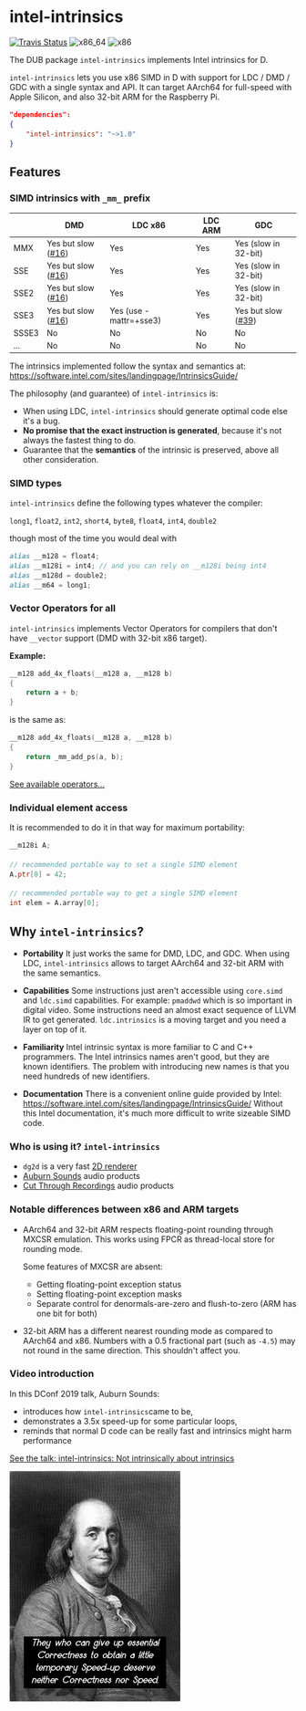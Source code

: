 
# intel-intrinsics

[![Travis Status](https://travis-ci.org/AuburnSounds/intel-intrinsics.svg?branch=master)](https://travis-ci.org/AuburnSounds/intel-intrinsics)
![x86_64](https://github.com/AuburnSounds/intel-intrinsics/workflows/x86_64/badge.svg)
![x86](https://github.com/AuburnSounds/intel-intrinsics/workflows/x86/badge.svg)

The DUB package `intel-intrinsics` implements Intel intrinsics for D.

`intel-intrinsics` lets you use x86 SIMD in D with support for LDC / DMD / GDC with a single syntax and API.
It can target AArch64 for full-speed with Apple Silicon, and also 32-bit ARM for the Raspberry Pi.

```json
"dependencies":
{
    "intel-intrinsics": "~>1.0"
}
```

## Features

### SIMD intrinsics with `_mm_` prefix

|       | DMD          | LDC x86                | LDC ARM          | GDC                  |
|-------|--------------|------------------------|----------------------|----------------------
| MMX   | Yes but slow ([#16](https://github.com/AuburnSounds/intel-intrinsics/issues/16)) | Yes                    | Yes | Yes (slow in 32-bit) |
| SSE   | Yes but slow ([#16](https://github.com/AuburnSounds/intel-intrinsics/issues/16)) | Yes                    | Yes | Yes (slow in 32-bit) |
| SSE2  | Yes but slow ([#16](https://github.com/AuburnSounds/intel-intrinsics/issues/16)) | Yes                    | Yes | Yes (slow in 32-bit) |
| SSE3  | Yes but slow ([#16](https://github.com/AuburnSounds/intel-intrinsics/issues/16)) | Yes (use -mattr=+sse3) | Yes | Yes but slow ([#39](https://github.com/AuburnSounds/intel-intrinsics/issues/39))  |
| SSSE3 | No           | No                     | No                   | No                   |             
| ...   | No           | No                     | No                   | No                   |

The intrinsics implemented follow the syntax and semantics at: https://software.intel.com/sites/landingpage/IntrinsicsGuide/

The philosophy (and guarantee) of `intel-intrinsics` is:
 - When using LDC, `intel-intrinsics` should generate optimal code else it's a bug.
 - **No promise that the exact instruction is generated**, because it's not always the fastest thing to do.
 - Guarantee that the **semantics** of the intrinsic is preserved, above all other consideration.

### SIMD types

`intel-intrinsics` define the following types whatever the compiler:

`long1`, `float2`, `int2`, `short4`, `byte8`, `float4`, `int4`, `double2`

though most of the time you would deal with
```d
alias __m128 = float4; 
alias __m128i = int4; // and you can rely on __m128i being int4
alias __m128d = double2;
alias __m64 = long1;
```

### Vector Operators for all

`intel-intrinsics` implements Vector Operators for compilers that don't have `__vector` support (DMD with 32-bit x86 target).

**Example:**
```d
__m128 add_4x_floats(__m128 a, __m128 b)
{
    return a + b;
}
```
is the same as:
```d
__m128 add_4x_floats(__m128 a, __m128 b)
{
    return _mm_add_ps(a, b);
}
```

[See available operators...](https://dlang.org/spec/simd.html#vector_op_intrinsics)


### Individual element access

It is recommended to do it in that way for maximum portability:
```d
__m128i A;

// recommended portable way to set a single SIMD element
A.ptr[0] = 42; 

// recommended portable way to get a single SIMD element
int elem = A.array[0];
```


## Why `intel-intrinsics`?

- **Portability** 
  It just works the same for DMD, LDC, and GDC.
  When using LDC, `intel-intrinsics` allows to target AArch64 and 32-bit ARM with the same semantics.

- **Capabilities**
  Some instructions just aren't accessible using `core.simd` and `ldc.simd` capabilities. For example: `pmaddwd` which is so important in digital video. Some instructions need an almost exact sequence of LLVM IR to get generated. `ldc.intrinsics` is a moving target and you need a layer on top of it.
  
- **Familiarity**
  Intel intrinsic syntax is more familiar to C and C++ programmers. 
The Intel intrinsics names  aren't good, but they are known identifiers.
The problem with introducing new names is that you need hundreds of new identifiers.

- **Documentation**
There is a convenient online guide provided by Intel:
https://software.intel.com/sites/landingpage/IntrinsicsGuide/
Without this Intel documentation, it's much more difficult to write sizeable SIMD code.


### Who is using it? `intel-intrinsics`

- `dg2d` is a very fast [2D renderer](https://github.com/cerjones/dg2d)
- [Auburn Sounds](https://www.auburnsounds.com/) audio products
- [Cut Through Recordings](https://www.cutthroughrecordings.com/) audio products


### Notable differences between x86 and ARM targets

- AArch64 and 32-bit ARM respects floating-point rounding through MXCSR emulation.
  This works using FPCR as thread-local store for rounding mode.

  Some features of MXCSR are absent:
  - Getting floating-point exception status
  - Setting floating-point exception masks
  - Separate control for denormals-are-zero and flush-to-zero (ARM has one bit for both)

- 32-bit ARM has a different nearest rounding mode as compared to AArch64 and x86. Numbers with a 0.5 fractional part (such as `-4.5`) may not round in the same direction. This shouldn't affect you.


### Video introduction

In this DConf 2019 talk, Auburn Sounds:
- introduces how `intel-intrinsics`came to be, 
- demonstrates a 3.5x speed-up for some particular loops,
- reminds that normal D code can be really fast and intrinsics might harm performance

[See the talk: intel-intrinsics: Not intrinsically about intrinsics](https://www.youtube.com/watch?v=cmswsx1_BUQ)

<img alt="Ben Franklin" src="https://raw.githubusercontent.com/AuburnSounds/intel-intrinsics/master/ben.jpg">

